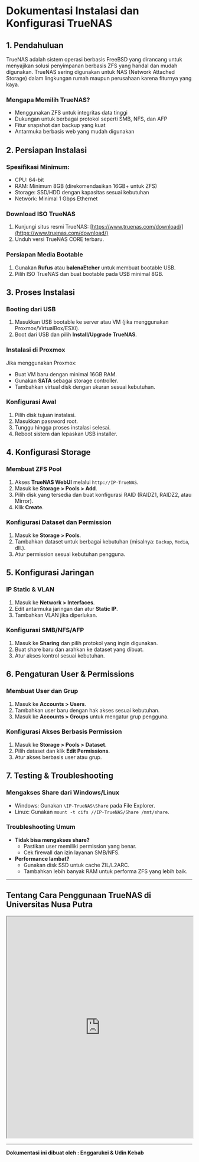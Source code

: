 # Dokumentasi Instalasi dan Konfigurasi TrueNAS

## 1. Pendahuluan
TrueNAS adalah sistem operasi berbasis FreeBSD yang dirancang untuk menyajikan solusi penyimpanan berbasis ZFS yang handal dan mudah digunakan. TrueNAS sering digunakan untuk NAS (Network Attached Storage) dalam lingkungan rumah maupun perusahaan karena fiturnya yang kaya.

### Mengapa Memilih TrueNAS?
- Menggunakan ZFS untuk integritas data tinggi
- Dukungan untuk berbagai protokol seperti SMB, NFS, dan AFP
- Fitur snapshot dan backup yang kuat
- Antarmuka berbasis web yang mudah digunakan

## 2. Persiapan Instalasi

### Spesifikasi Minimum:
- CPU: 64-bit
- RAM: Minimum 8GB (direkomendasikan 16GB+ untuk ZFS)
- Storage: SSD/HDD dengan kapasitas sesuai kebutuhan
- Network: Minimal 1 Gbps Ethernet

### Download ISO TrueNAS
1. Kunjungi situs resmi TrueNAS: [https://www.truenas.com/download/](https://www.truenas.com/download/)
2. Unduh versi TrueNAS CORE terbaru.

### Persiapan Media Bootable
1. Gunakan **Rufus** atau **balenaEtcher** untuk membuat bootable USB.
2. Pilih ISO TrueNAS dan buat bootable pada USB minimal 8GB.

## 3. Proses Instalasi

### Booting dari USB
1. Masukkan USB bootable ke server atau VM (jika menggunakan Proxmox/VirtualBox/ESXi).
2. Boot dari USB dan pilih **Install/Upgrade TrueNAS**.

### Instalasi di Proxmox
Jika menggunakan Proxmox:
- Buat VM baru dengan minimal 16GB RAM.
- Gunakan **SATA** sebagai storage controller.
- Tambahkan virtual disk dengan ukuran sesuai kebutuhan.

### Konfigurasi Awal
1. Pilih disk tujuan instalasi.
2. Masukkan password root.
3. Tunggu hingga proses instalasi selesai.
4. Reboot sistem dan lepaskan USB installer.

## 4. Konfigurasi Storage

### Membuat ZFS Pool
1. Akses **TrueNAS WebUI** melalui `http://IP-TrueNAS`.
2. Masuk ke **Storage > Pools > Add**.
3. Pilih disk yang tersedia dan buat konfigurasi RAID (RAIDZ1, RAIDZ2, atau Mirror).
4. Klik **Create**.

### Konfigurasi Dataset dan Permission
1. Masuk ke **Storage > Pools**.
2. Tambahkan dataset untuk berbagai kebutuhan (misalnya: `Backup`, `Media`, dll.).
3. Atur permission sesuai kebutuhan pengguna.

## 5. Konfigurasi Jaringan

### IP Static & VLAN
1. Masuk ke **Network > Interfaces**.
2. Edit antarmuka jaringan dan atur **Static IP**.
3. Tambahkan VLAN jika diperlukan.

### Konfigurasi SMB/NFS/AFP
1. Masuk ke **Sharing** dan pilih protokol yang ingin digunakan.
2. Buat share baru dan arahkan ke dataset yang dibuat.
3. Atur akses kontrol sesuai kebutuhan.

## 6. Pengaturan User & Permissions

### Membuat User dan Grup
1. Masuk ke **Accounts > Users**.
2. Tambahkan user baru dengan hak akses sesuai kebutuhan.
3. Masuk ke **Accounts > Groups** untuk mengatur grup pengguna.

### Konfigurasi Akses Berbasis Permission
1. Masuk ke **Storage > Pools > Dataset**.
2. Pilih dataset dan klik **Edit Permissions**.
3. Atur akses berbasis user atau grup.

## 7. Testing & Troubleshooting

### Mengakses Share dari Windows/Linux
- Windows: Gunakan `\IP-TrueNAS\Share` pada File Explorer.
- Linux: Gunakan `mount -t cifs //IP-TrueNAS/Share /mnt/share`.

### Troubleshooting Umum
- **Tidak bisa mengakses share?**
  - Pastikan user memiliki permission yang benar.
  - Cek firewall dan izin layanan SMB/NFS.
- **Performance lambat?**
  - Gunakan disk SSD untuk cache ZIL/L2ARC.
  - Tambahkan lebih banyak RAM untuk performa ZFS yang lebih baik.

---
## Tentang Cara Penggunaan TrueNAS di Universitas Nusa Putra
<iframe src="https://drive.google.com/file/d/1-aitWKslHMD3fKAd-WbHR7w9d5aWUP0Q/view?usp=drive_link" width="100%" height="600px"></iframe>

--- 

**Dokumentasi ini dibuat oleh : Enggarukei & Udin Kebab**

